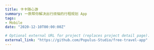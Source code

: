 ```yaml
---
title: 卡卡随心游
summary: 一款帮你解决出行烦恼的行程规划 App
tags:
- Mobile
date: "2020-12-10T00:00:00Z"

# Optional external URL for project (replaces project detail page).
external_link: "https://github.com/Populus-Studio/free-travel-app"
---
```

